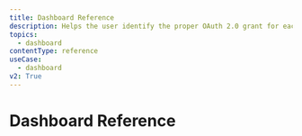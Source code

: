 ```yaml
---
title: Dashboard Reference
description: Helps the user identify the proper OAuth 2.0 grant for each use case.
topics:
  - dashboard
contentType: reference
useCase:
  - dashboard
v2: True
---
```


# Dashboard Reference

## 